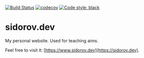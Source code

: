 [![Build Status](https://travis-ci.org/tgrx/sidorov.dev.svg?branch=master)](https://travis-ci.org/tgrx/sidorov.dev)
[![codecov](https://codecov.io/gh/tgrx/sidorov.dev/branch/master/graph/badge.svg)](https://codecov.io/gh/tgrx/sidorov.dev)
[![Code style: black](https://img.shields.io/badge/code%20style-black-000000.svg)](https://github.com/psf/black)

# sidorov.dev

My personal website.
Used for teaching aims.

Feel free to visit it: [https://www.sidorov.dev](https://sidorov.dev).
